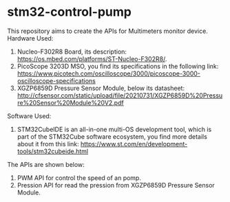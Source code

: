 # stm32-control-pump
This repository aims to create the APIs for Multimeters monitor device.
Hardware Used: 
1. Nucleo-F302R8 Board, its description: https://os.mbed.com/platforms/ST-Nucleo-F302R8/.
2. PicoScope 3203D MSO, you find its specifications in the following link: https://www.picotech.com/oscilloscope/3000/picoscope-3000-oscilloscope-specifications
3. XGZP6859D Pressure Sensor Module, below its datasheet: 
    http://cfsensor.com/static/upload/file/20210731/XGZP6859D%20Pressure%20Sensor%20Module%20V2.pdf

Software Used:
1. STM32CubeIDE is an all-in-one multi-OS development tool, which is part of the STM32Cube software ecosystem, you find more details about it from this link: https://www.st.com/en/development-tools/stm32cubeide.html

The APIs are shown below:
1. PWM API for control the speed of an pomp.
2. Pression API for read the pression from XGZP6859D Pressure Sensor Module.

